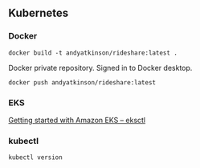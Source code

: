 ## Kubernetes

### Docker

`docker build -t andyatkinson/rideshare:latest .`

Docker private repository. Signed in to Docker desktop.

`docker push andyatkinson/rideshare:latest`

### EKS

[Getting started with Amazon EKS – eksctl](https://docs.aws.amazon.com/eks/latest/userguide/getting-started-eksctl.html)

### kubectl

`kubectl version`
